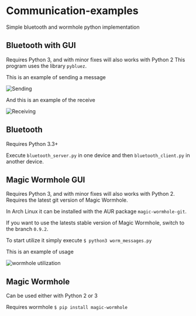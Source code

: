 # Communication-examples
Simple bluetooth and wormhole python implementation

## Bluetooth with GUI
Requires Python 3, and with minor fixes will also works with Python 2
This program uses the library `pybluez`.

This is an example of sending a message

![Sending](https://i.imgur.com/NMEd5z1.gif)

And this is an example of the receive

![Receiving](http://imgur.com/GGrxzOM.gif)

## Bluetooth
Requires Python 3.3+

Execute `bluetooth_server.py` in one device and then `bluetooth_client.py` in another device.


## Magic Wormhole GUI
Requires Python 3, and with minor fixes will also works with Python 2.
Requires the latest git version of Magic Wormhole.

In Arch Linux it can be installed with the AUR package `magic-wormhole-git`.

If you want to use the latests stable version of Magic Wormhole, switch to the branch `0.9.2`.

To start utilize it simply execute `$ python3 worm_messages.py`

This is an example of usage

![wormhole utilization](http://imgur.com/XFaRPuy.gif)

## Magic Wormhole
Can be used either with Python 2 or 3

Requires wormhole `$ pip install magic-wormhole`
